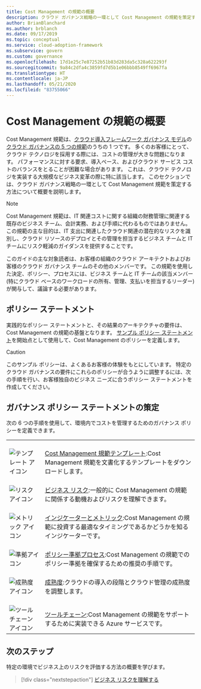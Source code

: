 ```yaml
---
title: Cost Management の規範の概要
description: クラウド ガバナンス戦略の一環として Cost Management の規範を策定する方法について説明します。
author: BrianBlanchard
ms.author: brblanch
ms.date: 09/17/2019
ms.topic: conceptual
ms.service: cloud-adoption-framework
ms.subservice: govern
ms.custom: governance
ms.openlocfilehash: 17d1e25c7e87252b51b83d283da5c328a622293f
ms.sourcegitcommit: 9a84c2dfa4c3859fd7d5b1e06bbb8549ff6967fa
ms.translationtype: HT
ms.contentlocale: ja-JP
ms.lasthandoff: 05/21/2020
ms.locfileid: "83755066"
---
```

# <a name="cost-management-discipline-overview"></a>Cost Management の規範の概要

Cost Management 規範は、[クラウド導入フレームワーク ガバナンス モデル](../index.md)の[クラウド ガバナンスの 5 つの規範](../governance-disciplines.md)のうちの 1 つです。 多くのお客様にとって、クラウド テクノロジを採用する際には、コストの管理が大きな問題になります。 パフォーマンスに対する要求、導入ペース、およびクラウド サービス コストのバランスをとることが困難な場合があります。 これは、クラウド テクノロジを実装する大規模なビジネス変革の際に特に該当します。 このセクションでは、クラウド ガバナンス戦略の一環として Cost Management 規範を策定する方法について概要を説明します。

> [!NOTE]
> Cost Management 規範は、IT 関連コストに関する組織の財務管理に関連する既存のビジネス チーム、会計実務、および手順に代わるものではありません。 この規範の主な目的は、IT 支出に関連したクラウド関連の潜在的なリスクを識別し、クラウド リソースのデプロイとその管理を担当するビジネス チームと IT チームにリスク軽減のガイダンスを提供することです。

このガイドの主な対象読者は、お客様の組織のクラウド アーキテクトおよびお客様のクラウド ガバナンス チームのその他のメンバーです。 この規範を使用した決定、ポリシー、プロセスには、ビジネス チームと IT チームの該当メンバー (特にクラウド ベースのワークロードの所有、管理、支払いを担当するリーダー) が関与して、議論する必要があります。

## <a name="policy-statements"></a>ポリシー ステートメント

実践的なポリシー ステートメントと、その結果のアーキテクチャの要件は、Cost Management の規範の基盤となります。 [サンプル ポリシー ステートメント](./policy-statements.md)を開始点として使用して、Cost Management のポリシーを定義します。

> [!CAUTION]
> このサンプル ポリシーは、よくあるお客様の体験をもとにしています。 特定のクラウド ガバナンスの要件にこれらのポリシーが合うように調整するには、次の手順を行い、お客様独自のビジネス ニーズに合うポリシー ステートメントを作成してください。

## <a name="develop-governance-policy-statements"></a>ガバナンス ポリシー ステートメントの策定

次の 6 つの手順を使用して、環境内でコストを管理するためのガバナンス ポリシーを定義できます。

<!-- markdownlint-disable MD033 -->

| | |
|---|---|
| <br> ![テンプレート アイコン](../../_images/govern/process-template.png) | <br> [Cost Management 規範テンプレート](./template.md):Cost Management 規範を文書化するテンプレートをダウンロードします。 |
| <br> ![リスク アイコン](../../_images/govern/process-risks.png) | <br> [ビジネス リスク](./business-risks.md):一般的に Cost Management の規範に関係する動機およびリスクを理解できます。 |
| <br> ![メトリック アイコン](../../_images/govern/process-metrics.png) | <br> [インジケーターとメトリック](./metrics-tolerance.md):Cost Management の規範に投資する最適なタイミングであるかどうかを知るインジケーターです。 |
| <br> ![準拠アイコン](../../_images/govern/process-enforce.png) | <br> [ポリシー準拠プロセス](./compliance-processes.md):Cost Management の規範でのポリシー準拠を確保するための推奨の手順です。 |
| <br> ![成熟度アイコン](../../_images/govern/process-maturity.png) | <br> [成熟度](./discipline-improvement.md):クラウドの導入の段階とクラウド管理の成熟度を調整します。 |
| <br> ![ツールチェーン アイコン](../../_images/govern/process-toolchain.png) | <br> [ツールチェーン](./toolchain.md):Cost Management の規範をサポートするために実装できる Azure サービスです。 |

## <a name="next-steps"></a>次のステップ

特定の環境でビジネス上のリスクを評価する方法の概要を学びます。

> [!div class="nextstepaction"]
> [ビジネス リスクを理解する](./business-risks.md)

<!-- markdownlint-enable MD033 -->
